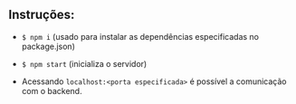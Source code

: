 ## Instruções:

 - `$ npm i` (usado para instalar as dependências especificadas no package.json)
 - `$ npm start` (inicializa o servidor)
 
 - Acessando `localhost:<porta especificada>` é possível a comunicação com o backend.

